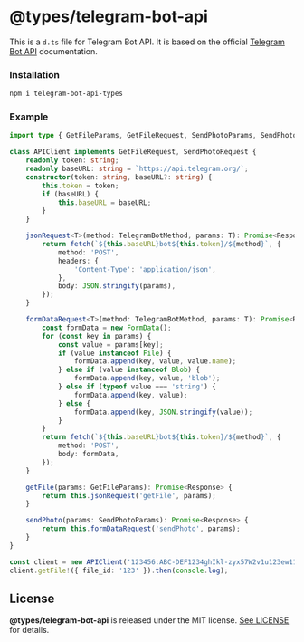 # @types/telegram-bot-api

This is a `d.ts` file for Telegram Bot API. It is based on the official [Telegram Bot API](https://core.telegram.org/bots/api) documentation.


### Installation

```sh
npm i telegram-bot-api-types
```

### Example

```ts
import type { GetFileParams, GetFileRequest, SendPhotoParams, SendPhotoRequest, TelegramBotMethod } from ".";

class APIClient implements GetFileRequest, SendPhotoRequest {
    readonly token: string;
    readonly baseURL: string = `https://api.telegram.org/`;
    constructor(token: string, baseURL?: string) {
        this.token = token;
        if (baseURL) {
            this.baseURL = baseURL;
        }
    }

    jsonRequest<T>(method: TelegramBotMethod, params: T): Promise<Response> {
        return fetch(`${this.baseURL}bot${this.token}/${method}`, {
            method: 'POST',
            headers: {
                'Content-Type': 'application/json',
            },
            body: JSON.stringify(params),
        });
    }

    formDataRequest<T>(method: TelegramBotMethod, params: T): Promise<Response> {
        const formData = new FormData();
        for (const key in params) {
            const value = params[key];
            if (value instanceof File) {
                formData.append(key, value, value.name);
            } else if (value instanceof Blob) {
                formData.append(key, value, 'blob');
            } else if (typeof value === 'string') {
                formData.append(key, value);
            } else {
                formData.append(key, JSON.stringify(value));
            }
        }
        return fetch(`${this.baseURL}bot${this.token}/${method}`, {
            method: 'POST',
            body: formData,
        });
    }

    getFile(params: GetFileParams): Promise<Response> {
        return this.jsonRequest('getFile', params);
    }

    sendPhoto(params: SendPhotoParams): Promise<Response> {
        return this.formDataRequest('sendPhoto', params);
    }
}

const client = new APIClient('123456:ABC-DEF1234ghIkl-zyx57W2v1u123ew11');
client.getFile!({ file_id: '123' }).then(console.log);
```


## License

**@types/telegram-bot-api** is released under the MIT license. [See LICENSE](LICENSE) for details.